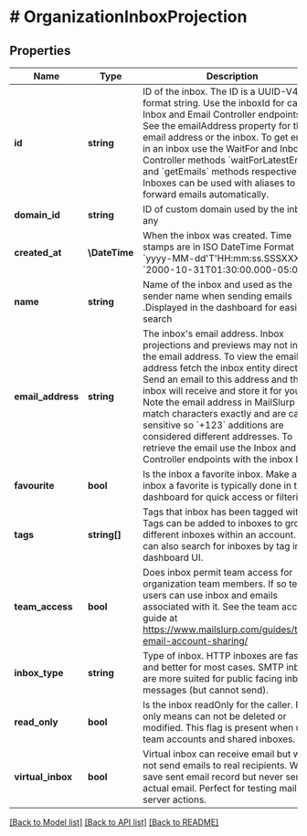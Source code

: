 # # OrganizationInboxProjection

## Properties

Name | Type | Description | Notes
------------ | ------------- | ------------- | -------------
**id** | **string** | ID of the inbox. The ID is a UUID-V4 format string. Use the inboxId for calls to Inbox and Email Controller endpoints. See the emailAddress property for the email address or the inbox. To get emails in an inbox use the WaitFor and Inbox Controller methods &#x60;waitForLatestEmail&#x60; and &#x60;getEmails&#x60; methods respectively. Inboxes can be used with aliases to forward emails automatically. |
**domain_id** | **string** | ID of custom domain used by the inbox if any | [optional]
**created_at** | **\DateTime** | When the inbox was created. Time stamps are in ISO DateTime Format &#x60;yyyy-MM-dd&#39;T&#39;HH:mm:ss.SSSXXX&#x60; e.g. &#x60;2000-10-31T01:30:00.000-05:00&#x60;. |
**name** | **string** | Name of the inbox and used as the sender name when sending emails .Displayed in the dashboard for easier search | [optional]
**email_address** | **string** | The inbox&#39;s email address. Inbox projections and previews may not include the email address. To view the email address fetch the inbox entity directly. Send an email to this address and the inbox will receive and store it for you. Note the email address in MailSlurp match characters exactly and are case sensitive so &#x60;+123&#x60; additions are considered different addresses. To retrieve the email use the Inbox and Email Controller endpoints with the inbox ID. | [optional]
**favourite** | **bool** | Is the inbox a favorite inbox. Make an inbox a favorite is typically done in the dashboard for quick access or filtering |
**tags** | **string[]** | Tags that inbox has been tagged with. Tags can be added to inboxes to group different inboxes within an account. You can also search for inboxes by tag in the dashboard UI. | [optional]
**team_access** | **bool** | Does inbox permit team access for organization team members. If so team users can use inbox and emails associated with it. See the team access guide at https://www.mailslurp.com/guides/team-email-account-sharing/ |
**inbox_type** | **string** | Type of inbox. HTTP inboxes are faster and better for most cases. SMTP inboxes are more suited for public facing inbound messages (but cannot send). | [optional]
**read_only** | **bool** | Is the inbox readOnly for the caller. Read only means can not be deleted or modified. This flag is present when using team accounts and shared inboxes. |
**virtual_inbox** | **bool** | Virtual inbox can receive email but will not send emails to real recipients. Will save sent email record but never send an actual email. Perfect for testing mail server actions. |

[[Back to Model list]](../../README#models) [[Back to API list]](../../README#endpoints) [[Back to README]](../../README)
